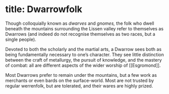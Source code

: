 title: Dwarrowfolk
=====
Though colloquially known as _dwarves_ and _gnomes,_ the folk who dwell beneath the mountains surrounding the Lissen valley refer to themselves as Dwarrows (and indeed do not recognise themselves as two races, but a single people).

Devoted to both the scholarly and the martial arts, a Dwarrow sees both as being fundamentally necessary to one’s character. They see little distinction between the craft of metallurgy, the pursuit of knowledge, and the mastery of combat: all are different aspects of the wider worship of [[Esgromond]].

Most Dwarrows prefer to remain under the mountains, but a few work as merchants or even bards on the surface-world. Most are not trusted by regular werrenfolk, but are tolerated, and their wares are highly prized.